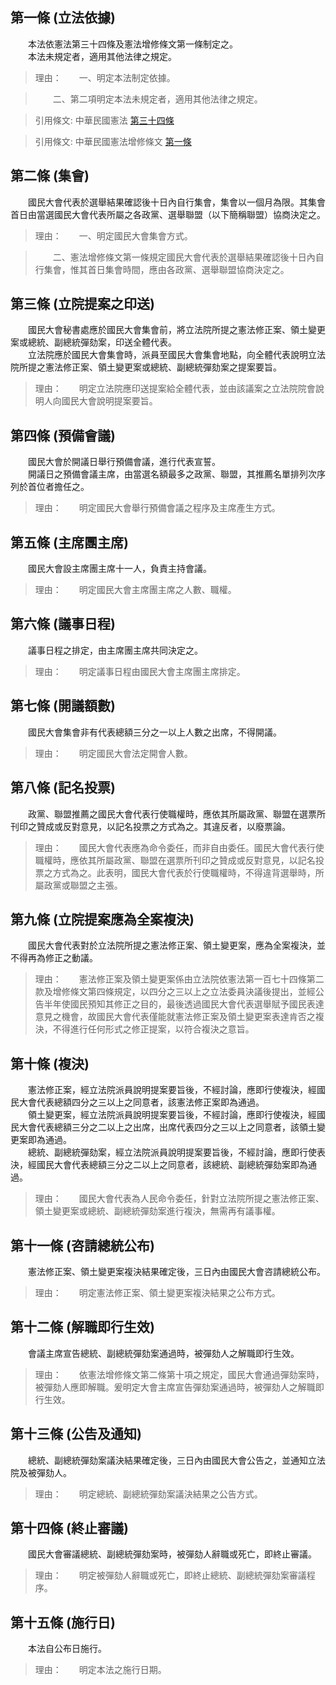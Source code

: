 第一條 (立法依據)
-----------------
　　本法依憲法第三十四條及憲法增修條文第一條制定之。  
　　本法未規定者，適用其他法律之規定。  
> 理由：　　一、明定本法制定依據。

> 　　二、第二項明定本法未規定者，適用其他法律之規定。

> 引用條文: 中華民國憲法 [第三十四條](../../國家發展/憲政議題/中華民國憲法.md#第三十四條-組織、選舉、罷免及行使職權程序之法律)

> 引用條文: 中華民國憲法增修條文 [第一條](../../國家發展/憲政議題/中華民國憲法增修條文.md#第一條-人民行使直接民權)



第二條 (集會)
-------------
　　國民大會代表於選舉結果確認後十日內自行集會，集會以一個月為限。其集會首日由當選國民大會代表所屬之各政黨、選舉聯盟（以下簡稱聯盟）協商決定之。  
> 理由：　　一、明定國民大會集會方式。

> 　　二、憲法增修條文第一條規定國民大會代表於選舉結果確認後十日內自行集會，惟其首日集會時間，應由各政黨、選舉聯盟協商決定之。



第三條 (立院提案之印送)
-----------------------
　　國民大會秘書處應於國民大會集會前，將立法院所提之憲法修正案、領土變更案或總統、副總統彈劾案，印送全體代表。  
　　立法院應於國民大會集會時，派員至國民大會集會地點，向全體代表說明立法院所提之憲法修正案、領土變更案或總統、副總統彈劾案之提案要旨。  
> 理由：　　明定立法院應印送提案給全體代表，並由該議案之立法院院會說明人向國民大會說明提案要旨。



第四條 (預備會議)
-----------------
　　國民大會於開議日舉行預備會議，進行代表宣誓。  
　　開議日之預備會議主席，由當選名額最多之政黨、聯盟，其推薦名單排列次序列於首位者擔任之。  
> 理由：　　明定國民大會舉行預備會議之程序及主席產生方式。



第五條 (主席團主席)
-------------------
　　國民大會設主席團主席十一人，負責主持會議。  
> 理由：　　明定國民大會主席團主席之人數、職權。



第六條 (議事日程)
-----------------
　　議事日程之排定，由主席團主席共同決定之。  
> 理由：　　明定議事日程由國民大會主席團主席排定。



第七條 (開議額數)
-----------------
　　國民大會集會非有代表總額三分之一以上人數之出席，不得開議。  
> 理由：　　明定國民大會法定開會人數。



第八條 (記名投票)
-----------------
　　政黨、聯盟推薦之國民大會代表行使職權時，應依其所屬政黨、聯盟在選票所刊印之贊成或反對意見，以記名投票之方式為之。其違反者，以廢票論。  
> 理由：　　國民大會代表應為命令委任，而非自由委任。國民大會代表行使職權時，應依其所屬政黨、聯盟在選票所刊印之贊成或反對意見，以記名投票之方式為之。此表明，國民大會代表於行使職權時，不得違背選舉時，所屬政黨或聯盟之主張。



第九條 (立院提案應為全案複決)
-----------------------------
　　國民大會代表對於立法院所提之憲法修正案、領土變更案，應為全案複決，並不得再為修正之動議。  
> 理由：　　憲法修正案及領土變更案係由立法院依憲法第一百七十四條第二款及增修條文第四條規定，以四分之三以上之立法委員決議後提出，並經公告半年使國民預知其修正之目的，最後透過國民大會代表選舉賦予國民表達意見之機會，故國民大會代表僅能就憲法修正案及領土變更案表達肯否之複決，不得進行任何形式之修正提案，以符合複決之意旨。



第十條 (複決)
-------------
　　憲法修正案，經立法院派員說明提案要旨後，不經討論，應即行使複決，經國民大會代表總額四分之三以上之同意者，該憲法修正案即為通過。  
　　領土變更案，經立法院派員說明提案要旨後，不經討論，應即行使複決，經國民大會代表總額三分之二以上之出席，出席代表四分之三以上之同意者，該領土變更案即為通過。  
　　總統、副總統彈劾案，經立法院派員說明提案要旨後，不經討論，應即行使表決，經國民大會代表總額三分之二以上之同意者，該總統、副總統彈劾案即為通過。  
> 理由：　　國民大會代表為人民命令委任，針對立法院所提之憲法修正案、領土變更案或總統、副總統彈劾案進行複決，無需再有議事權。



第十一條 (咨請總統公布)
-----------------------
　　憲法修正案、領土變更案複決結果確定後，三日內由國民大會咨請總統公布。  
> 理由：　　明定憲法修正案、領土變更案複決結果之公布方式。



第十二條 (解職即行生效)
-----------------------
　　會議主席宣告總統、副總統彈劾案通過時，被彈劾人之解職即行生效。  
> 理由：　　依憲法增修條文第二條第十項之規定，國民大會通過彈劾案時，被彈劾人應即解職。爰明定大會主席宣告彈劾案通過時，被彈劾人之解職即行生效。



第十三條 (公告及通知)
---------------------
　　總統、副總統彈劾案議決結果確定後，三日內由國民大會公告之，並通知立法院及被彈劾人。  
> 理由：　　明定總統、副總統彈劾案議決結果之公告方式。



第十四條 (終止審議)
-------------------
　　國民大會審議總統、副總統彈劾案時，被彈劾人辭職或死亡，即終止審議。  
> 理由：　　明定被彈劾人辭職或死亡，即終止總統、副總統彈劾案審議程序。



第十五條 (施行日)
-----------------
　　本法自公布日施行。  
> 理由：　　明定本法之施行日期。